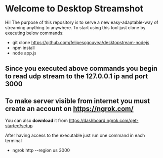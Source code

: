 # Welcome to Desktop Streamshot

Hi! The purpose of this repository is to serve a new easy-adaptable-way of streaming anything to anywhere. To start using this tool just clone by executing below commands:
- git clone https://github.com/felipescgouvea/desktopstream-nodejs
- npm install
- node app.js

## Since you executed above commands you begin to read udp stream to the 127.0.0.1 ip and port 3000



## To make server visible from internet you must create an account on https://ngrok.com/
You can also **download**  it from https://dashboard.ngrok.com/get-started/setup

After having access to the executable just run one command in each terminal
- ngrok http --region us 3000


